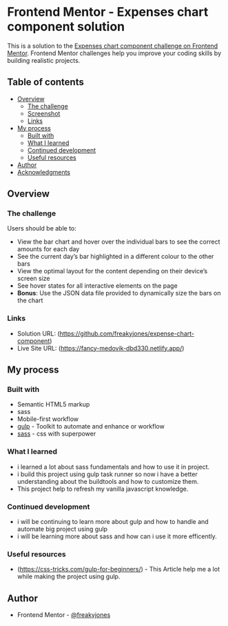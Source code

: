 # Frontend Mentor - Expenses chart component solution

This is a solution to the [Expenses chart component challenge on Frontend Mentor](https://www.frontendmentor.io/challenges/expenses-chart-component-e7yJBUdjwt). Frontend Mentor challenges help you improve your coding skills by building realistic projects.

## Table of contents

- [Overview](#overview)
  - [The challenge](#the-challenge)
  - [Screenshot](#screenshot)
  - [Links](#links)
- [My process](#my-process)
  - [Built with](#built-with)
  - [What I learned](#what-i-learned)
  - [Continued development](#continued-development)
  - [Useful resources](#useful-resources)
- [Author](#author)
- [Acknowledgments](#acknowledgments)

## Overview

### The challenge

Users should be able to:

- View the bar chart and hover over the individual bars to see the correct amounts for each day
- See the current day’s bar highlighted in a different colour to the other bars
- View the optimal layout for the content depending on their device’s screen size
- See hover states for all interactive elements on the page
- **Bonus**: Use the JSON data file provided to dynamically size the bars on the chart

### Links

- Solution URL: (https://github.com/freakyjones/expense-chart-component)
- Live Site URL: (https://fancy-medovik-dbd330.netlify.app/)

## My process

### Built with

- Semantic HTML5 markup
- sass
- Mobile-first workflow
- [gulp](https://gulpjs.com/) - Toolkit to automate and enhance or workflow
- [sass](https://nextjs.org/) - css with superpower

### What I learned

- i learned a lot about sass fundamentals and how to use it in project.
- i build this project using gulp task runner so now i have a better understanding about the buildtools and how to customize them.
- This project help to refresh my vanilla javascript knowledge.

### Continued development

- i will be continuing to learn more about gulp and how to handle and automate big project using gulp
- i will be learning more about sass and how can i use it more efficently.

### Useful resources

- (https://css-tricks.com/gulp-for-beginners/) - This Article help me a lot while making the project using gulp.

## Author

- Frontend Mentor - [@freakyjones](https://www.frontendmentor.io/profile/freakyjones)

